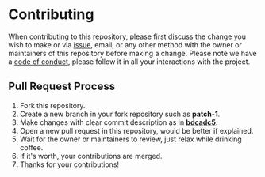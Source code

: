 # Contributing

When contributing to this repository, please first [discuss](https://github.com/owl4ce/dotfiles/discussions)
the change you wish to make or via [issue](https://github.com/owl4ce/dotfiles/issue), email, or any other
method with the owner or maintainers of this repository before making a change. Please note we have a
[code of conduct](./CODE_OF_CONDUCT.md), please follow it in all your interactions with the project.

## Pull Request Process

1. Fork this repository.
2. Create a new branch in your fork repository such as **patch-1**.
3. Make changes with clear commit description as in
[**bdcadc5**](https://github.com/owl4ce/dotfiles/commit/bdcadc5c1d869a073c5038bce4ef26d0340275a3).
4. Open a new pull request in this repository, would be better if explained.
5. Wait for the owner or maintainers to review, just relax while drinking coffee.
6. If it's worth, your contributions are merged.
7. Thanks for your contributions!
